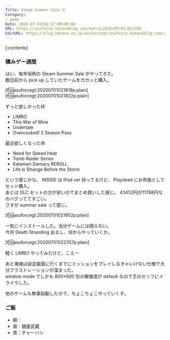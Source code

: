 ```yaml
---
Title: Steam Summer Sale だ
Category:
- game
Date: 2020-07-01T02:27:09+09:00
URL: https://asuforce.hatenablog.com/entry/2020/07/01/022709
EditURL: https://blog.hatena.ne.jp/asuforcegt/asuforce.hatenablog.com/atom/entry/26006613592096495
---
```


[:contents]

###  積みゲー週間

はい、毎年恒例の Steam Summer Sale がやってきた。  
数日前から pick up していたゲームをガガッと購入。

[f:id:asuforcegt:20200701021819p:plain][f:id:asuforcegt:20200701021822p:plain]

ずっと欲しかった枠

- LIMBO
- This War of Mine
- Undertale
- Overcooked! 2 Season Pass

最近欲しくなった枠

- Need for Speed Heat
- Tomb Raider Series
- Katamari Damacy REROLL
- Life is Strange Before the Storm

という感じかな。
INSIDE は iPad ver 持ってるけど、 Playdead にお布施としてセット購入。  
あとは DLC セットの方が安いのでまとめ買いした感じ。
43452円が11788円なのバグっててすごい。  
さすが summer sale って感じ。

[f:id:asuforcegt:20200701021952p:plain]

一気にインストールした。当分ゲームには困らない。  
今月 Death Stranding 出るし、何からやっていくか。

[f:id:asuforcegt:20200701022357p:plain]

軽く LIMBO やってみたけど、こえー

あと塊魂は設定画面に行くまでにミッションをプレイしなきゃいけない仕様で大分フラストレーションが溜まった。  
window mode でしかも 800*600 位の解像度が default なので王のセリフにイライラした。

他のゲームも無事起動したので、ちょこちょこやっていくぞ。

### ご飯

- 朝：
- 昼：麺屋武蔵
- 夜：チャーハン
